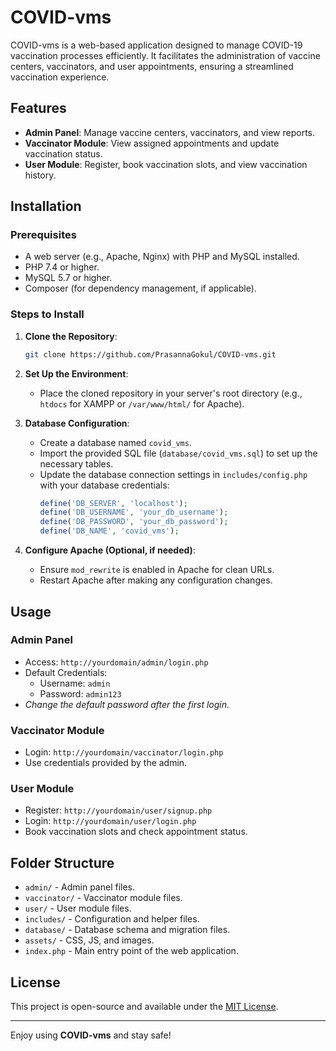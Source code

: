 # COVID-vms

COVID-vms is a web-based application designed to manage COVID-19 vaccination processes efficiently. It facilitates the administration of vaccine centers, vaccinators, and user appointments, ensuring a streamlined vaccination experience.

## Features

- **Admin Panel**: Manage vaccine centers, vaccinators, and view reports.
- **Vaccinator Module**: View assigned appointments and update vaccination status.
- **User Module**: Register, book vaccination slots, and view vaccination history.

## Installation

### Prerequisites

- A web server (e.g., Apache, Nginx) with PHP and MySQL installed.
- PHP 7.4 or higher.
- MySQL 5.7 or higher.
- Composer (for dependency management, if applicable).

### Steps to Install

1. **Clone the Repository**:
   ```bash
   git clone https://github.com/PrasannaGokul/COVID-vms.git
   ```

2. **Set Up the Environment**:
   - Place the cloned repository in your server's root directory (e.g., `htdocs` for XAMPP or `/var/www/html/` for Apache).

3. **Database Configuration**:
   - Create a database named `covid_vms`.
   - Import the provided SQL file (`database/covid_vms.sql`) to set up the necessary tables.
   - Update the database connection settings in `includes/config.php` with your database credentials:
     ```php
     define('DB_SERVER', 'localhost');
     define('DB_USERNAME', 'your_db_username');
     define('DB_PASSWORD', 'your_db_password');
     define('DB_NAME', 'covid_vms');
     ```

4. **Configure Apache (Optional, if needed)**:
   - Ensure `mod_rewrite` is enabled in Apache for clean URLs.
   - Restart Apache after making any configuration changes.

## Usage

### Admin Panel
- Access: `http://yourdomain/admin/login.php`
- Default Credentials:
  - Username: `admin`
  - Password: `admin123`
- *Change the default password after the first login.*

### Vaccinator Module
- Login: `http://yourdomain/vaccinator/login.php`
- Use credentials provided by the admin.

### User Module
- Register: `http://yourdomain/user/signup.php`
- Login: `http://yourdomain/user/login.php`
- Book vaccination slots and check appointment status.

## Folder Structure

- `admin/` - Admin panel files.
- `vaccinator/` - Vaccinator module files.
- `user/` - User module files.
- `includes/` - Configuration and helper files.
- `database/` - Database schema and migration files.
- `assets/` - CSS, JS, and images.
- `index.php` - Main entry point of the web application.

## License

This project is open-source and available under the [MIT License](LICENSE).

---

Enjoy using **COVID-vms** and stay safe!

